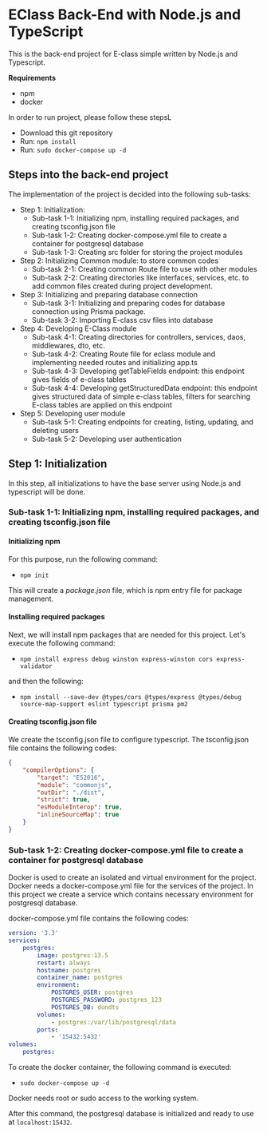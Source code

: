 # EClass Back-End with Node.js and TypeScript

This is the back-end project for E-class simple written by Node.js and Typescript.

**Requirements**
* npm
* docker

In order to run project, please follow these stepsL
* Download this git repository
* Run: `npm install`
* Run: `sudo docker-compose up -d`

## Steps into the back-end project
The implementation of the project is decided into the following sub-tasks:
* Step 1: Initialization:
    * Sub-task 1-1: Initializing npm, installing required packages, and creating tsconfig.json file
    * Sub-task 1-2: Creating docker-compose.yml file to create a container for postgresql database
    * Sub-task 1-3: Creating src folder for storing the project modules
* Step 2: Initializing Common module: to store common codes
    * Sub-task 2-1: Creating common Route file to use with other modules
    * Sub-task 2-2: Creating directories like interfaces, services, etc. to add common files created during project development.
* Step 3: Initializing and preparing database connection
    * Sub-task 3-1: Initializing and preparing codes for database connection using Prisma package.
    * Sub-task 3-2: Importing E-class csv files into database
* Step 4: Developing E-Class module
    * Sub-task 4-1: Creating directories for controllers, services, daos, middlewares, dto, etc.
    * Sub-task 4-2: Creating Route file for eclass module and implementing needed routes and initializing app.ts
    * Sub-task 4-3: Developing getTableFields endpoint: this endpoint gives fields of e-class tables
    * Sub-task 4-4: Developing getStructuredData endpoint: this endpoint gives structured data of simple e-class tables, filters for searching E-class tables are applied on this endpoint
* Step 5: Developing user module
    * Sub-task 5-1: Creating endpoints for creating, listing, updating, and deleting users
    * Sub-task 5-2: Developing user authentication

## Step 1: Initialization
In this step, all initializations to have the base server using Node.js and typescript will be done.

### Sub-task 1-1: Initializing npm, installing required packages, and creating tsconfig.json file
#### Initializing npm
For this purpose, run the following command:

* `npm init`

This will create a *package.json* file, which is npm entry file for package management.

#### Installing required packages

Next, we will install npm packages that are needed for this project.
Let's execute the following command:

* `npm install express debug winston express-winston cors express-validator`

and then the following:

* `npm install --save-dev @types/cors @types/express @types/debug source-map-support eslint typescript prisma pm2`

#### Creating tsconfig.json file

We create the tsconfig.json file to configure typescript. The tsconfig.json file contains the following codes:

```json
{
    "compilerOptions": {
        "target": "ES2016",
        "module": "commonjs",
        "outDir": "./dist",
        "strict": true,
        "esModuleInterop": true,
        "inlineSourceMap": true
    }
}
```

### Sub-task 1-2: Creating docker-compose.yml file to create a container for postgresql database

Docker is used to create an isolated and virtual environment for the project. Docker needs a docker-compose.yml file for the services of the project.
In this project we create a service which contains necessary environment for postgresql database.

docker-compose.yml file contains the following codes:

```yaml
version: '3.3'
services:
    postgres:
        image: postgres:13.5
        restart: always
        hostname: postgres
        container_name: postgres
        environment:
            POSTGRES_USER: postgres
            POSTGRES_PASSWORD: postgres_123
            POSTGRES_DB: dundts
        volumes:
            - postgres:/var/lib/postgresql/data
        ports:
            - '15432:5432'
volumes:
    postgres:
```

To create the docker container, the following command is executed:

* `sudo docker-compose up -d`

Docker needs root or sudo access to the working system.

After this command, the postgresql database is initialized and ready to use at `localhost:15432`.